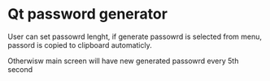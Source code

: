 # Qt password generator

User can set passowrd lenght, if generate passowrd is selected from menu, passord
is copied to clipboard automaticly.

Otherwisw main screen will have new generated passowrd every 5th second

